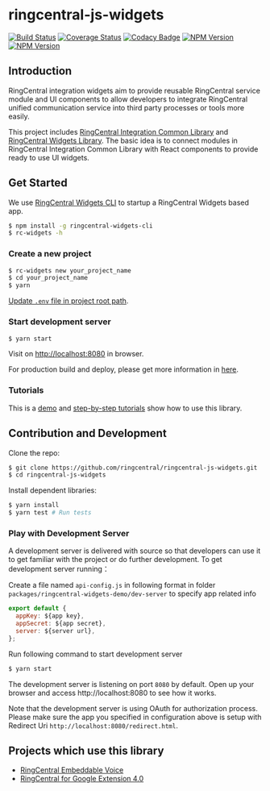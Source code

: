 # ringcentral-js-widgets

[![Build Status](https://travis-ci.org/ringcentral/ringcentral-js-widgets.svg?branch=master)](https://travis-ci.org/ringcentral/ringcentral-js-widgets)
[![Coverage Status](https://coveralls.io/repos/github/ringcentral/ringcentral-js-widgets/badge.svg?branch=master)](https://coveralls.io/github/ringcentral/ringcentral-js-widgets?branch=master)
[![Codacy Badge](https://api.codacy.com/project/badge/Grade/81c5e5334eff454b9404b05b5c29e09b)](https://www.codacy.com/app/RingCentral/ringcentral-js-widgets?utm_source=github.com&utm_medium=referral&utm_content=ringcentral/ringcentral-js-widgets&utm_campaign=badger)
[![NPM Version](https://img.shields.io/npm/v/ringcentral-integration.svg?style=flat-square)](https://www.npmjs.com/package/ringcentral-integration)
[![NPM Version](https://img.shields.io/npm/v/ringcentral-widgets.svg?style=flat-square)](https://www.npmjs.com/package/ringcentral-widgets)

## Introduction

RingCentral integration widgets aim to provide reusable RingCentral service module and UI components to allow developers to integrate RingCentral unified communication service into third party processes or tools more easily.

This project includes [RingCentral Integration Common Library](https://github.com/ringcentral/ringcentral-js-widgets/blob/master/packages/ringcentral-integration/README.md) and [RingCentral Widgets Library](https://github.com/ringcentral/ringcentral-js-widgets/blob/master/packages/ringcentral-widgets/README.md). The basic idea is to connect modules in RingCentral Integration Common Library with React components to provide ready to use UI widgets.

## Get Started

We use [RingCentral Widgets CLI](https://github.com/ringcentral/ringcentral-js-widgets/blob/master/packages/ringcentral-widgets-cli/README.md) to startup a RingCentral Widgets based app.

```bash
$ npm install -g ringcentral-widgets-cli
$ rc-widgets -h
```

### Create a new project

```bash
$ rc-widgets new your_project_name
$ cd your_project_name
$ yarn
```

[Update `.env` file in project root path](https://github.com/ringcentral/ringcentral-js-widgets/blob/master/packages/ringcentral-widgets-cli/README.md#start-developement-server).

### Start development server

```bash
$ yarn start
```

Visit on [http://localhost:8080](http://localhost:8080) in browser.

For production build and deploy, please get more information in [here](https://github.com/ringcentral/ringcentral-js-widgets/blob/master/packages/ringcentral-widgets-cli/README.md).

### Tutorials

This is a [demo](https://github.com/embbnux/ringcentral-widgets-demo) and [step-by-step tutorials](https://embbnux.github.io/ringcentral-widgets-demo/) show how to use this library.

## Contribution and Development

Clone the repo:

```bash
$ git clone https://github.com/ringcentral/ringcentral-js-widgets.git
$ cd ringcentral-js-widgets
```

Install dependent libraries:

```bash
$ yarn install
$ yarn test # Run tests
```

### Play with Development Server

A development server is delivered with source so that developers can use it to get familiar with the project or do further development. To get development server running：

Create a file named `api-config.js` in following format in folder `packages/ringcentral-widgets-demo/dev-server` to specify app related info

```js
export default {
  appKey: ${app key},
  appSecret: ${app secret},
  server: ${server url},
};
```

Run following command to start development server

```bash
$ yarn start
```

The development server is listening on port `8080` by default.
Open up your browser and access http://localhost:8080 to see how it works.

Note that the development server is using OAuth for authorization process.
Please make sure the app you specified in configuration above is setup with Redirect Uri `http://localhost:8080/redirect.html`.

## Projects which use this library

- [RingCentral Embeddable Voice](https://github.com/ringcentral/ringcentral-embeddable-voice)
- [RingCentral for Google Extension 4.0](https://chrome.google.com/webstore/detail/ringcentral-for-google/fddhonoimfhgiopglkiokmofecgdiedb)

